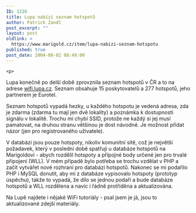 ```yaml
---
ID: 1226
title: Lupa nabízí seznam hotspotů
author: Patrick Zandl
post_excerpt: ""
layout: post
oldlink: >
  https://www.marigold.cz/item/lupa-nabizi-seznam-hotspotu
published: true
post_date: 2004-08-02 08:49:00
---
```

	<p>
Lupa konečně po delší době zprovznila seznam hotspotů v ČR a to na adrese <a href="http://wifi.lupa.cz">wifi.lupa.cz</a>. Seznam obsahuje 15 poskytovatelů a 277 hotspotů, jeho partnerem je Eurotel.</p>
<p>
Seznam hotspotů vypadá hezky, u každého hotspotu je vedená adresa, zda je zdarma (zdarma tu mají jen dvě lokality) a poznámka k dostupnosti signálu v lokalitě. Trochu mi chybí SSID, protože ne každý si jej musí pamatovat, na druhou stranu většinou je dost návodné. Je možnost přidat názor (jen pro registrovaného uživatele).</p>
<p>
V databázi jsou pouze hotspoty, nikoliv komunitní sítě, což je největší požadavek, který v poslední době spatřuji u databáze hotspotů na Marigoldovi - abych rozdělil hotspoty a přípojné body určené jen pro trvalé připojení (WLL). V mém případě bylo potřeba se trochu vzdělat v PHP a začít vytvářet nové rozhraní pro databázi hotspotů. Nakonec se mi podařilo PHP i MySQL donutit, aby mi z databáze vypisovalo hotspoty (prototyp úspěchu), takže to vypadá, že dílo se jednou podaří a bude databáze hotspotů a WLL rozdělena a navíc i řádně protříděna a aktualizována. </p>
<p>
Na Lupě najdete i nějaké WiFi tutoriály - psal jsem je já, jsou to aktualizované zdejší materiály. </p>

